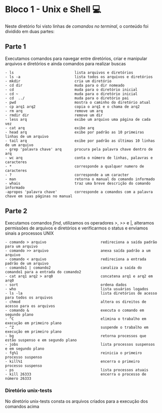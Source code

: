 # Bloco 1 - Unix e Shell :computer:

Neste diretório foi visto linhas de _comandos no terminal_, o conteúdo foi dividido em duas partes:

## Parte 1

Executamos comandos para navegar entre diretórios, criar e manipular arquivos e diretórios e ainda comandos para realizar buscas 

    - ls                            lista arquivos e diretórios 
    - ls -a                         lista todos os arquivos e diretórios 
    - mkdir                         cria um diretório 
    - cd dir                        muda para o dir nomeado 
    - cd                            muda para o diretório inicial 
    - cd ~                          muda para o diretório inicial 
    - cd  ../                       muda para o diretório pai 
    - pwd                           mostra o caminho do diretório atual 
    - cp arq1 arq2                  copia o arq1 e o chama de arq2
    - rm arq                        remove um arq
    - rmdir dir                     remove um dir
    - less arq                      exibe um arquivo uma página de cada vez
    - cat arq                       exibe arq
    - head arq                      exibe por padrão as 10 primeiras linhas de um arquivo 
    - tail arq                      exibe por padrão as últimas 10 linhas de um arquivo 
    - grep 'palavra chave' arq      procura pela palavra chave dentro de arq
    - wc arq                        conta o número de linhas, palavras e caracteres
    - *                             corresponde a qualquer numero de caracteres
    - ?                             corresponde a um caracter 
    - man                           retorna o manual do comando informado     
    - whais                         traz uma breve descrição do comando informado 
    -apropos 'palavra chave'        corresponde a comandos com a palavra chave em suas páginas no manual 

## Parte 2

Executamos comandos _find_, utilizamos os operadores _>_, _>>_ e |,
alteramos permissões de arquivos e diretórios e 
verificarmos o status e enviamos sinais a processos UNIX 

  
    - comando > arquivo                         redireciona a saída padrão para um arquivo 
    - comando >> arquivo                        anexa saída padrão a um arquivo 
    - comando < arquivo                         redireciona a entrada padrão de um arquivo 
    - comando1 | comando2                       canaliza a saída do comando1 para a entrada do comando2
    - cat arq1 arq2 > arq0                      concatena arq1 e arq2 em arq0
    - sort                                      ordena dados 
    - who                                       lista usuários logados 
    - ls -la                                    lista diretórios de acesso para todos os arquivos 
    - chmod                                     altera os direitos de acesso para os arquivos 
    - comando &                                 executa o comando em segundo plano 
    - ^C                                        elimina o trabalho em execução em primeiro plano 
    - ^Z                                        suspende o trabalho em execução em primeiro plano 
    - bg                                        retorna processos que estão suspenso e em segundo plano 
    - jobs                                      lista processos suspensos e em segundo plano 
    - fg%1                                      reinicia o primeiro processo suspenso 
    - kill%1                                    encerra o primeiro processo suspenso 
    - ps                                        lista processos atuais 
    - kill 26333                                encerra o processo de número 26333


### Diretório unix-tests

No diretório unix-tests consta os arquivos criados para a execução dos comandos acima
